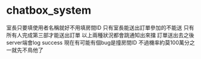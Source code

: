 # chatbox_system

室長只要填使用者名稱就好不用填房間ID
只有室長能送出訂單參加的不能送
只有所有人完成第三部才能送出訂單
以上兩種狀況都會跳通知出來擋
訂單送出去之後server端會log success
現在有可能有個bug是撞房間ID
不過機率約莫100萬分之一就先不鳥他了

